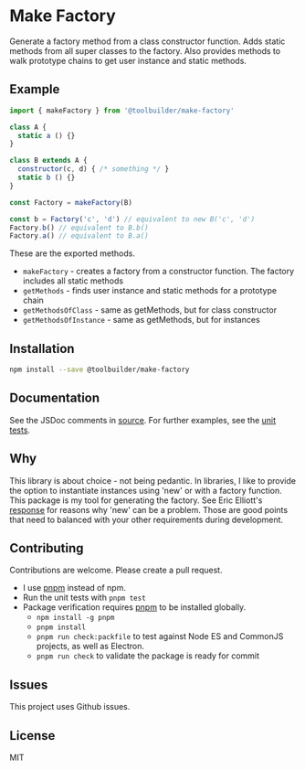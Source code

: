 # Make Factory

Generate a factory method from a class constructor function. Adds static methods from all super classes to the factory. Also provides methods to walk prototype chains to get user instance and static methods.

## Example

```javascript
import { makeFactory } from '@toolbuilder/make-factory'

class A {
  static a () {}
}

class B extends A {
  constructor(c, d) { /* something */ }
  static b () {}
}

const Factory = makeFactory(B)

const b = Factory('c', 'd') // equivalent to new B('c', 'd')
Factory.b() // equivalent to B.b()
Factory.a() // equivalent to B.a()
```

These are the exported methods.

* `makeFactory` - creates a factory from a constructor function. The factory includes all static methods
* `getMethods` - finds user instance and static methods for a prototype chain
* `getMethodsOfClass` - same as getMethods, but for class constructor
* `getMethodsOfInstance` - same as getMethods, but for instances

## Installation

```bash
npm install --save @toolbuilder/make-factory
```

## Documentation

See the JSDoc comments in [source](./src/factory.js). For further examples, see the [unit tests](./test/factory_test.js).

## Why

This library is about choice - not being pedantic. In libraries, I like to provide the option to instantiate instances using 'new' or with a factory function. This package is my tool for generating the factory. See Eric Elliott's [response](https://stackoverflow.com/questions/8698726/constructor-function-vs-factory-functions#8699045) for reasons why 'new' can be a problem. Those are good points that need to balanced with your other requirements during development.

## Contributing

Contributions are welcome. Please create a pull request.

* I use [pnpm](https://pnpm.js.org/) instead of npm.
* Run the unit tests with `pnpm test`
* Package verification requires [pnpm](https://pnpm.io/) to be installed globally.
  * `npm install -g pnpm`
  * `pnpm install`
  * `pnpm run check:packfile` to test against Node ES and CommonJS projects, as well as Electron.
  * `pnpm run check` to validate the package is ready for commit

## Issues

This project uses Github issues.

## License

MIT
